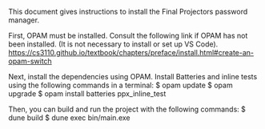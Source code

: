 This document gives instructions to install the Final Projectors password manager.

First, OPAM must be installed.
Consult the following link if OPAM has not been installed. (It is not necessary to install or set up VS Code).
https://cs3110.github.io/textbook/chapters/preface/install.html#create-an-opam-switch

Next, install the dependencies using OPAM.
Install Batteries and inline tests using the following commands in a terminal:
$ opam update
$ opam upgrade
$ opam install batteries ppx_inline_test

Then, you can build and run the project with the following commands:
$ dune build
$ dune exec bin/main.exe